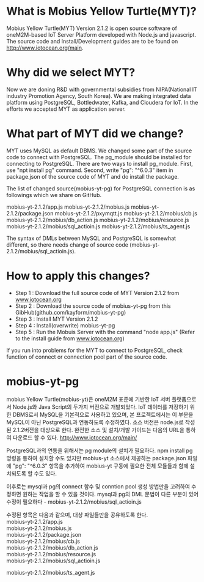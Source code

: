 # What is Mobius Yellow Turtle(MYT)?

Mobius Yellow Turtle(MYT) Version 2.1.2 is open source software of oneM2M-based IoT Server Platform developed with Node.js and javascript.
The source code and Install/Development guides are to be found on http://www.iotocean.org/main.


# Why did we select MYT?

Now we are doning R&D with governmental subsidies from NIPA(National IT industry Promotion Agency, South Korea).
We are making integrated data platform using PostgreSQL, Bottledwater, Kafka, and Cloudera for IoT.
In the efforts we accepted MYT as application server.


# What part of MYT did we change?

MYT uses MySQL as default DBMS.
We changed some part of the source code to connect with PostgreSQL.
The pg_module should be installed for connecting to PostgreSQL.
There are two ways to install pg_module.
First, use "npt install pg" command.
Second, write "pg": "^6.0.3" item in package.json of the source code of MYT and do install the package.

The list of changed source(mobius-yt-pg) for PostgreSQL connection is as followings which we share on GitHub.

mobius-yt-2.1.2/app.js
mobius-yt-2.1.2/mobius.js
mobius-yt-2.1.2/package.json
mobius-yt-2.1.2/pxymqtt.js
mobius-yt-2.1.2/mobius/cb.js
mobius-yt-2.1.2/mobius/db_action.js
mobius-yt-2.1.2/mobius/resource.js
mobius-yt-2.1.2/mobius/sql_actioin.js
mobius-yt-2.1.2/mobius/ts_agent.js

The syntax of DMLs between MySQL and PostgreSQL is somewhat different, so there needs change of source code (mobius-yt-2.1.2/mobius/sql_actioin.js).



# How to apply this changes?

* Step 1 : Download the full source code of MYT Version 2.1.2 from www.iotocean.org
* Step 2 : Download the source code of mobius-yt-pg from this GibHub(github.com/kayform/mobius-yt-pg)
* Step 3 : Install MYT Version 2.1.2
* Step 4 : Install(overwrite) mobius-yt-pg
* Step 5 : Run the Mobuis Server with the command "node app.js" (Refer to the install guide from www.iotocean.org)

If you run into problems for the MYT to connect to PostgreSQL, check function of connect or connection pool part of the source code.




# mobius-yt-pg

mobius Yellow Turtle(mobius-yt)은 oneM2M 표준에 기반한 IoT 서버 플랫폼으로서 Node.js와 Java Script의 두가지 버전으로 개발되었다.
IoT 데이터를 저장하기 위한 DBMS로서 MySQL을 기본적으로 사용하고 있으며, 본 프로젝트에서는 이 부분을 MySQL이 아닌 PostgreSQL과 연동하도록 수정하였다.
소스 버전은 node.js로 작성된 2.1.2버전을 대상으로 한다.
완전한 소스 및 설치/개발 가이드는 다음의 URL을 통하여 다운로드 할 수 있다.
http://www.iotocean.org/main/

PostgreSQL과의 연동을 위해서는 pg module의 설치가 필요하다.
npm install pg 명령을 통하여 설치할 수도 있지만 mobius-yt 소스에서 제공하는 package.json 파일에 "pg": "^6.0.3" 항목을 추가하여
mobius-yt 구동에 필요한 전체 모듈들과 함께 설치되도록 할 수도 있다.

이후로는 mysql과 pg의 connect 함수 및 conntion pool 생성 방법만을 고려하여 수정하면 원하는 작업을 할 수 있을 것이다.
mysql과 pg의 DML 문법이 다른 부분이 있어 수정이 필요하다 - mobius-yt-2.1.2/mobius/sql_actioin.js

수정된 항목은 다음과 같으며, 대상 파일들만을 공유하도록 한다.</BR>
mobius-yt-2.1.2/app.js</BR>
mobius-yt-2.1.2/mobius.js</BR>
mobius-yt-2.1.2/package.json</BR>
mobius-yt-2.1.2/mobius/cb.js</BR>
mobius-yt-2.1.2/mobius/db_action.js</BR>
mobius-yt-2.1.2/mobius/resource.js</BR>
mobius-yt-2.1.2/mobius/sql_actioin.js</BR>

mobius-yt-2.1.2/mobius/ts_agent.js</BR>
